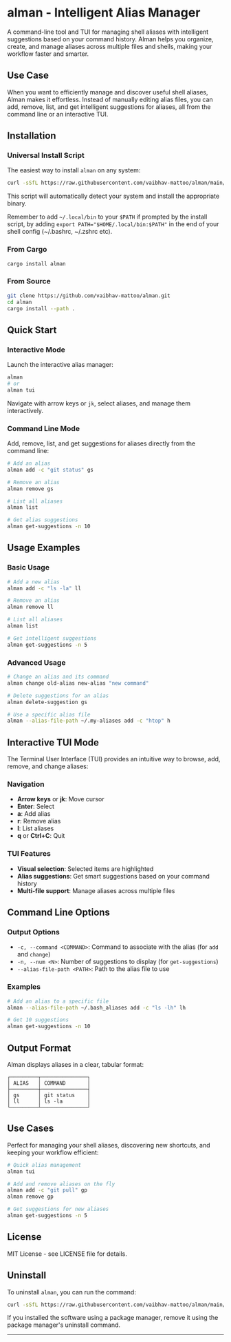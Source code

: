 # alman - Intelligent Alias Manager

A command-line tool and TUI for managing shell aliases with intelligent suggestions based on your command history. Alman helps you organize, create, and manage aliases across multiple files and shells, making your workflow faster and smarter.

## Use Case

When you want to efficiently manage and discover useful shell aliases, Alman makes it effortless. Instead of manually editing alias files, you can add, remove, list, and get intelligent suggestions for aliases, all from the command line or an interactive TUI.

## Installation

### Universal Install Script

The easiest way to install `alman` on any system:

```bash
curl -sSfL https://raw.githubusercontent.com/vaibhav-mattoo/alman/main/install.sh | sh
```

This script will automatically detect your system and install the appropriate binary.

Remember to add `~/.local/bin` to your `$PATH` if prompted by the install script, by adding `export PATH="$HOME/.local/bin:$PATH"` in the end of your shell config (~/.bashrc, ~/.zshrc etc).

### From Cargo

```bash
cargo install alman
```

### From Source

```bash
git clone https://github.com/vaibhav-mattoo/alman.git
cd alman
cargo install --path .
```

## Quick Start

### Interactive Mode
Launch the interactive alias manager:

```bash
alman
# or
alman tui
```

Navigate with arrow keys or `jk`, select aliases, and manage them interactively.

### Command Line Mode
Add, remove, list, and get suggestions for aliases directly from the command line:

```bash
# Add an alias
alman add -c "git status" gs

# Remove an alias
alman remove gs

# List all aliases
alman list

# Get alias suggestions
alman get-suggestions -n 10
```

## Usage Examples

### Basic Usage

```bash
# Add a new alias
alman add -c "ls -la" ll

# Remove an alias
alman remove ll

# List all aliases
alman list

# Get intelligent suggestions
alman get-suggestions -n 5
```

### Advanced Usage

```bash
# Change an alias and its command
alman change old-alias new-alias "new command"

# Delete suggestions for an alias
alman delete-suggestion gs

# Use a specific alias file
alman --alias-file-path ~/.my-aliases add -c "htop" h
```

## Interactive TUI Mode

The Terminal User Interface (TUI) provides an intuitive way to browse, add, remove, and change aliases:

### Navigation
- **Arrow keys** or **jk**: Move cursor
- **Enter**: Select
- **a**: Add alias
- **r**: Remove alias
- **l**: List aliases
- **q** or **Ctrl+C**: Quit

### TUI Features
- **Visual selection**: Selected items are highlighted
- **Alias suggestions**: Get smart suggestions based on your command history
- **Multi-file support**: Manage aliases across multiple files

## Command Line Options

### Output Options
- `-c, --command <COMMAND>`: Command to associate with the alias (for `add` and `change`)
- `-n, --num <N>`: Number of suggestions to display (for `get-suggestions`)
- `--alias-file-path <PATH>`: Path to the alias file to use

### Examples

```bash
# Add an alias to a specific file
alman --alias-file-path ~/.bash_aliases add -c "ls -lh" lh

# Get 10 suggestions
alman get-suggestions -n 10
```

## Output Format

Alman displays aliases in a clear, tabular format:

```
┌─────────┬───────────────┐
│ ALIAS   │ COMMAND       │
├─────────┼───────────────┤
│ gs      │ git status    │
│ ll      │ ls -la        │
└─────────┴───────────────┘
```

## Use Cases

Perfect for managing your shell aliases, discovering new shortcuts, and keeping your workflow efficient:

```bash
# Quick alias management
alman tui

# Add and remove aliases on the fly
alman add -c "git pull" gp
alman remove gp

# Get suggestions for new aliases
alman get-suggestions -n 5
```

## License

MIT License - see LICENSE file for details.

## Uninstall

To uninstall `alman`, you can run the command:

```bash
curl -sSfL https://raw.githubusercontent.com/vaibhav-mattoo/alman/main/uninstall.sh | sh
```

If you installed the software using a package manager, remove it using the package manager's uninstall command.

---
